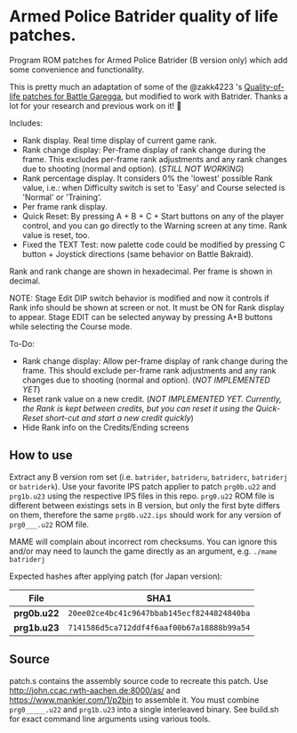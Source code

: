 # **Armed Police Batrider quality of life patches.**

Program ROM patches for Armed Police Batrider (B version only) which add some convenience and functionality.

This is pretty much an adaptation of some of the @zakk4223 's [Quality-of-life patches for Battle Garegga](https://github.com/zakk4223/battle-garegga-patches), but modified to work with Batrider. Thanks a lot for your research and previous work on it! 🍻

Includes:

 - Rank display. Real time display of current game rank.
 - Rank change display: Per-frame display of rank change during the frame. This excludes per-frame rank adjustments and any rank changes due to shooting (normal and option). (*STILL NOT WORKING*)
 - Rank percentage display. It considers 0% the 'lowest' possible Rank value, i.e.: when Difficulty switch is set to 'Easy' and Course selected is 'Normal' or 'Training'.
 - Per frame rank display.
 - Quick Reset: By pressing A + B + C + Start buttons on any of the player control, and you can go directly to the Warning screen at any time. Rank value is reset, too.
 - Fixed the TEXT Test: now palette code could be modified by pressing C button + Joystick directions (same behavior on Battle Bakraid).

Rank and rank change are shown in hexadecimal. Per frame is shown in decimal.

NOTE: Stage Edit DIP switch behavior is modified and now it controls if Rank info should be shown at screen or not. It must be ON for Rank display to appear. Stage EDIT can be selected anyway by pressing A+B buttons while selecting the Course mode.


To-Do:

 - Rank change display: Allow per-frame display of rank change during the frame. This should exclude per-frame rank adjustments and any rank changes due to shooting (normal and option). (*NOT IMPLEMENTED YET*)
 - Reset rank value on a new credit. (*NOT IMPLEMENTED YET. Currently, the Rank is kept between credits, but you can reset it using the Quick-Reset short-cut and start a new credit quickly*)
 - Hide Rank info on the Credits/Ending screens
 

## How to use

Extract any B version rom set (i.e. `batrider`, `batrideru`, `batriderc`, `batriderj` or `batriderk`). Use your favorite IPS patch applier to patch `prg0b.u22` and `prg1b.u23` using the respective IPS files in this repo. `prg0.u22` ROM file is different between existings sets in B version, but only the first byte differs on them, therefore the same `prg0b.u22.ips` should work for any version of `prg0___.u22` ROM file.

MAME will complain about incorrect rom checksums. You can ignore this and/or may need to launch the game directly as an argument, e.g. `./mame batriderj`

Expected hashes after applying patch (for Japan version):

| File          | SHA1                                       |
| :-----------: | :----------------------------------------: |
| **prg0b.u22** | `20ee02ce4bc41c9647bbab145ecf8244824840ba` |
| **prg1b.u23** | `7141586d5ca712ddf4f6aaf00b67a18888b99a54` |


## Source

patch.s contains the assembly source code to recreate this patch.  Use http://john.ccac.rwth-aachen.de:8000/as/ and https://www.mankier.com/1/p2bin to assemble it. You must combine `prg0_____.u22` and `prg1b.u23` into a single interleaved binary. See build.sh for exact command line arguments using various tools.
